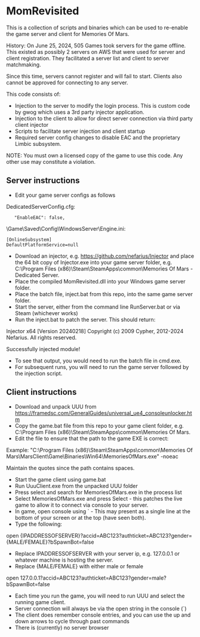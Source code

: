 # MomRevisited

This is a collection of scripts and binaries which can be used to re-enable the game server and client for Memories Of Mars.

History:
  On June 25, 2024, 505 Games took servers for the game offline.  This existed as possibly 2 servers on AWS that were used for server and client registration.  They facilitated a server list and client to server matchmaking.

  Since this time, servers cannot register and will fail to start.  Clients also cannot be approved for connecting to any server.

  This code consists of:
  - Injection to the server to modify the login process.  This is custom code by gwog which uses a 3rd party injector application.
  - Injection to the client to allow for direct server connection via third party client injector
  - Scripts to facilitate server injection and client startup
  - Required server config changes to disable EAC and the proprietary Limbic subsystem.

NOTE: You must own a licensed copy of the game to use this code.  Any other use may constitute a violation.

## Server instructions
  - Edit your game server configs as follows

DedicatedServerConfig.cfg:
```
   "EnableEAC": false,
```
\Game\Saved\Config\WindowsServer\Engine.ini:
```
[OnlineSubsystem]
DefaultPlatformService=null
```
  - Download an injector, e.g. https://github.com/nefarius/Injector and place the 64 bit copy of Injector.exe into your game server folder, e.g. C:\Program Files (x86)\Steam\SteamApps\common\Memories Of Mars - Dedicated Server.
  - Place the compiled MomRevisited.dll into your Windows game server folder.
  - Place the batch file, inject.bat from this repo, into the same game server folder.
  - Start the server, either from the command line RunServer.bat or via Steam (whichever works)
  - Run the inject.bat to patch the server.  This should return:

Injector x64 [Version 20240218]
Copyright (c) 2009 Cypher, 2012-2024 Nefarius. All rights reserved.

Successfully injected module!

  - To see that output, you would need to run the batch file in cmd.exe.
  - For subsequent runs, you will need to run the game server followed by the injection script.

## Client instructions

 - Download and unpack UUU from https://framedsc.com/GeneralGuides/universal_ue4_consoleunlocker.htm
 - Copy the game.bat file from this repo to your game client folder, e.g. C:\Program Files (x86)\Steam\SteamApps\common\Memories Of Mars.
 - Edit the file to ensure that the path to the game EXE is correct:

Example:
"C:\Program Files (x86)\Steam\SteamApps\common\Memories Of Mars\MarsClient\Game\Binaries\Win64\MemoriesOfMars.exe" -noeac

Maintain the quotes since the path contains spaces.

  - Start the game client using game.bat
  - Run UuuClient.exe from the unpacked UUU folder
  - Press select and search for MemoriesOfMars.exe in the process list
  - Select MemoriesOfMars.exe and press Select - this patches the live game to allow it to connect via console to your server.
  - In game, open console using ` - This may present as a single line at the bottom of your screen or at the top (have seen both).
  - Type the following:

open {IPADDRESSOFSERVER}?accid=ABC123?authticket=ABC123?gender={MALE/FEMALE}?bSpawnBot=false

  - Replace IPADDRESSOFSERVER with your server ip, e.g. 127.0.0.1 or whatever machine is hosting the server.
  - Replace {MALE/FEMALE} with either male or female

open 127.0.0.1?accid=ABC123?authticket=ABC123?gender=male?bSpawnBot=false

  - Each time you run the game, you will need to run UUU and select the running game client.
  - Server connection will always be via the open string in the console (`)
  - The client does remember console entries, and you can use the up and down arrows to cycle through past commands
  - There is (currently) no server browser


